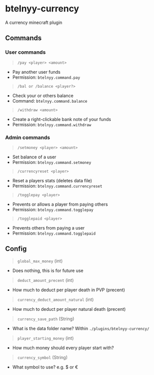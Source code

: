 # btelnyy-currency
 A currency minecraft plugin
## Commands
### User commands
> `/pay <player> <amount>`
* Pay another user funds
* Permission: `btelnyy.command.pay`
> `/bal or /balance <player?>`
* Check your or others balance
* Command: `btelnyy.command.balance`
> `/withdraw <amount>`
* Create a right-clickable bank note of your funds
* Permission: `btelnyy.command.withdraw`
### Admin commands
> `/setmoney <player> <amount>`
* Set balance of a user
* Permission: `btelnyy.command.setmoney`
> `/currencyreset <player>`
* Reset a players stats (deletes data file)
* Permission: `btelnyy.command.currencyreset`
> `/togglepay <player>`
* Prevents or allows a player from paying others
* Permission: `btelnyy.command.togglepay`
> `/togglepaid <player>`
* Prevents others from paying a user
* Permission: `btelnyy.command.togglepaid`
## Config
> `global_max_money` (int)
* Does nothing, this is for future use
> `deduct_amount_precent` (int)
* How much to deduct per player death in PVP (precent)
> `currency_deduct_amount_natural` (int)
* How much to deduct per player natural death (precent)
> `currency_save_path` (String)
* What is the data folder name? Within `./plugins/btelnyy-currency/`
> `player_starting_money` (int)
* How much money should every player start with?
> `currency_symbol` (String)
* What symbol to use? e.g. $ or €
